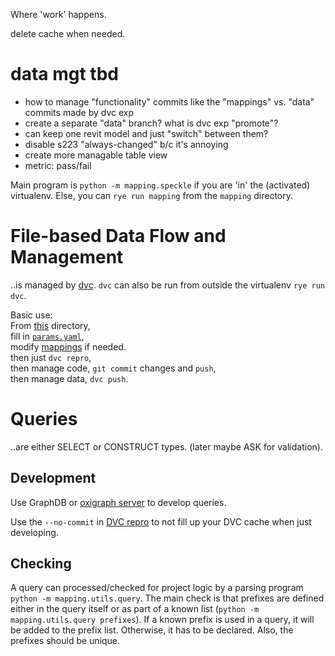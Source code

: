 Where 'work' happens.

delete cache when needed.


# data mgt tbd

- how to manage "functionality" commits like the "mappings" vs. "data" commits made by dvc exp
- create a separate "data" branch? what is dvc exp "promote"?
- can keep one revit model and just "switch" between them?
- disable s223 "always-changed" b/c it's annoying
- create more managable table view
- metric: pass/fail


Main program is `python -m mapping.speckle`
if you are 'in' the (activated) virtualenv.
Else, you can `rye run mapping` from the `mapping` directory.



# File-based Data Flow and Management

..is managed by [dvc](./dvc.yaml).
`dvc` can also be run from outside the virtualenv `rye run dvc`.

Basic use:
<br>
From [this](./work) directory,
<br>
fill in [`params.yaml`](./work/params.yaml),
<br>
modify [mappings](./rules) if needed.
<br>
then just `dvc repro`,
<br>
then manage code, `git commit` changes and `push`,
<br>
then manage data, `dvc push`.



# Queries

..are either SELECT or CONSTRUCT types. (later maybe ASK for validation).

## Development

Use GraphDB or [oxigraph server](https://github.com/pchampin/oxigraph/tree/main/server) to develop queries.

Use the `--no-commit` in [DVC repro](https://dvc.org/doc/command-reference/repro) to not fill up your DVC cache when just developing.

## Checking

A query can processed/checked for project logic by a parsing program `python -m mapping.utils.query`.
The main check is that prefixes are defined either in the query itself or as part of a known list (`python -m mapping.utils.query prefixes`).
If a known prefix is used in a query, it will be added to the prefix list.
Otherwise, it has to be declared.
Also, the prefixes should be unique.
